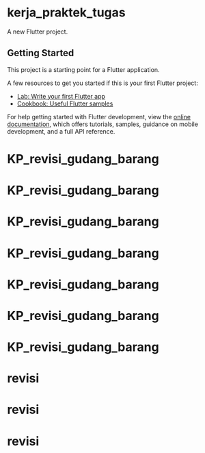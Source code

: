 # kerja_praktek_tugas

A new Flutter project.

## Getting Started

This project is a starting point for a Flutter application.

A few resources to get you started if this is your first Flutter project:

- [Lab: Write your first Flutter app](https://docs.flutter.dev/get-started/codelab)
- [Cookbook: Useful Flutter samples](https://docs.flutter.dev/cookbook)

For help getting started with Flutter development, view the
[online documentation](https://docs.flutter.dev/), which offers tutorials,
samples, guidance on mobile development, and a full API reference.
# KP_revisi_gudang_barang
# KP_revisi_gudang_barang
# KP_revisi_gudang_barang
# KP_revisi_gudang_barang
# KP_revisi_gudang_barang
# KP_revisi_gudang_barang
# KP_revisi_gudang_barang
# revisi
# revisi
# revisi
